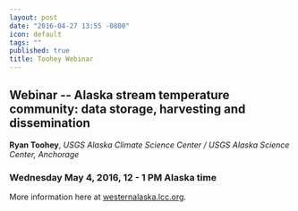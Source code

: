 ```yaml
---
layout: post
date: "2016-04-27 13:55 -0800"
icon: default
tags: ""
published: true
title: Toohey Webinar
---
```

## Webinar -- Alaska stream temperature community: data storage, harvesting and dissemination
**Ryan Toohey**, _USGS Alaska Climate Science Center / USGS Alaska Science Center, Anchorage_
### Wednesday May 4, 2016, 12 - 1 PM Alaska time
More information here at [westernalaska.lcc.org](https://westernalaskalcc.org/projects/SitePages/webinars.aspx).
